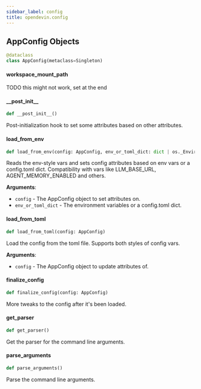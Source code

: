 ```yaml
---
sidebar_label: config
title: opendevin.config
---
```


## AppConfig Objects

```python
@dataclass
class AppConfig(metaclass=Singleton)
```

#### workspace\_mount\_path

TODO this might not work, set at the end

#### \_\_post\_init\_\_

```python
def __post_init__()
```

Post-initialization hook to set some attributes based on other attributes.

#### load\_from\_env

```python
def load_from_env(config: AppConfig, env_or_toml_dict: dict | os._Environ)
```

Reads the env-style vars and sets config attributes based on env vars or a config.toml dict.
Compatibility with vars like LLM_BASE_URL, AGENT_MEMORY_ENABLED and others.

**Arguments**:

- `config` - The AppConfig object to set attributes on.
- `env_or_toml_dict` - The environment variables or a config.toml dict.

#### load\_from\_toml

```python
def load_from_toml(config: AppConfig)
```

Load the config from the toml file. Supports both styles of config vars.

**Arguments**:

- `config` - The AppConfig object to update attributes of.

#### finalize\_config

```python
def finalize_config(config: AppConfig)
```

More tweaks to the config after it&#x27;s been loaded.

#### get\_parser

```python
def get_parser()
```

Get the parser for the command line arguments.

#### parse\_arguments

```python
def parse_arguments()
```

Parse the command line arguments.

